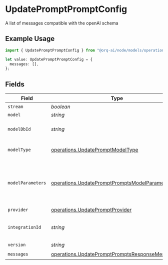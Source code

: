 # UpdatePromptPromptConfig

A list of messages compatible with the openAI schema

## Example Usage

```typescript
import { UpdatePromptPromptConfig } from "@orq-ai/node/models/operations";

let value: UpdatePromptPromptConfig = {
  messages: [],
};
```

## Fields

| Field                                                                                                              | Type                                                                                                               | Required                                                                                                           | Description                                                                                                        |
| ------------------------------------------------------------------------------------------------------------------ | ------------------------------------------------------------------------------------------------------------------ | ------------------------------------------------------------------------------------------------------------------ | ------------------------------------------------------------------------------------------------------------------ |
| `stream`                                                                                                           | *boolean*                                                                                                          | :heavy_minus_sign:                                                                                                 | N/A                                                                                                                |
| `model`                                                                                                            | *string*                                                                                                           | :heavy_minus_sign:                                                                                                 | N/A                                                                                                                |
| `modelDbId`                                                                                                        | *string*                                                                                                           | :heavy_minus_sign:                                                                                                 | The id of the resource                                                                                             |
| `modelType`                                                                                                        | [operations.UpdatePromptModelType](../../models/operations/updatepromptmodeltype.md)                               | :heavy_minus_sign:                                                                                                 | The modality of the model                                                                                          |
| `modelParameters`                                                                                                  | [operations.UpdatePromptPromptsModelParameters](../../models/operations/updatepromptpromptsmodelparameters.md)     | :heavy_minus_sign:                                                                                                 | Model Parameters: Not all parameters apply to every model                                                          |
| `provider`                                                                                                         | [operations.UpdatePromptProvider](../../models/operations/updatepromptprovider.md)                                 | :heavy_minus_sign:                                                                                                 | N/A                                                                                                                |
| `integrationId`                                                                                                    | *string*                                                                                                           | :heavy_minus_sign:                                                                                                 | The ID of the integration to use                                                                                   |
| `version`                                                                                                          | *string*                                                                                                           | :heavy_minus_sign:                                                                                                 | N/A                                                                                                                |
| `messages`                                                                                                         | [operations.UpdatePromptPromptsResponseMessages](../../models/operations/updatepromptpromptsresponsemessages.md)[] | :heavy_check_mark:                                                                                                 | N/A                                                                                                                |
